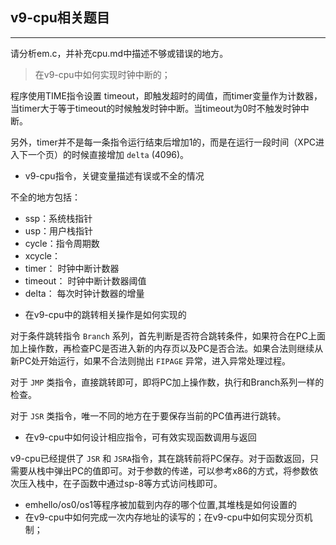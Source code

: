 ## v9-cpu相关题目
---

请分析em.c，并补充cpu.md中描述不够或错误的地方。

> 在v9-cpu中如何实现时钟中断的；

程序使用TIME指令设置 timeout，即触发超时的阈值，而timer变量作为计数器，当timer大于等于timeout的时候触发时钟中断。当timeout为0时不触发时钟中断。

另外，timer并不是每一条指令运行结束后增加1的，而是在运行一段时间（XPC进入下一个页）的时候直接增加 `delta` (4096)。

- v9-cpu指令，关键变量描述有误或不全的情况

不全的地方包括：

* ssp：系统栈指针
* usp：用户栈指针
* cycle：指令周期数
* xcycle：
* timer： 时钟中断计数器
* timeout： 时钟中断计数器阈值
* delta： 每次时钟计数器的增量

- 在v9-cpu中的跳转相关操作是如何实现的

对于条件跳转指令 `Branch` 系列，首先判断是否符合跳转条件，如果符合在PC上面加上操作数，再检查PC是否进入新的内存页以及PC是否合法。如果合法则继续从新PC处开始运行，如果不合法则抛出 `FIPAGE` 异常，进入异常处理过程。

对于 `JMP` 类指令，直接跳转即可，即将PC加上操作数，执行和Branch系列一样的检查。

对于 `JSR` 类指令，唯一不同的地方在于要保存当前的PC值再进行跳转。

- 在v9-cpu中如何设计相应指令，可有效实现函数调用与返回

v9-cpu已经提供了 `JSR` 和 `JSRA`指令，其在跳转前将PC保存。对于函数返回，只需要从栈中弹出PC的值即可。对于参数的传递，可以参考x86的方式，将参数依次压入栈中，在子函数中通过sp-8等方式访问栈即可。

- emhello/os0/os1等程序被加载到内存的哪个位置,其堆栈是如何设置的
- 在v9-cpu中如何完成一次内存地址的读写的；在v9-cpu中如何实现分页机制；
